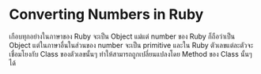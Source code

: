 # Converting Numbers in Ruby

เกือบทุกอย่างในภาษาของ Ruby จะเป็น Object แม่แต่ number ของ Ruby ก็ถือว่าเป็น Object แต่ในภาษาอื่นในส่วนของ number จะเป็น primitive
และใน Ruby ตัวเลขแต่ละตัวจะเชื่อมโยงกับ Class ของตัวเลขนั้นๆ ทำให้สามารถถูกเปลี่ยนแปลงโดย Method ของ Class นั้นๆได้
